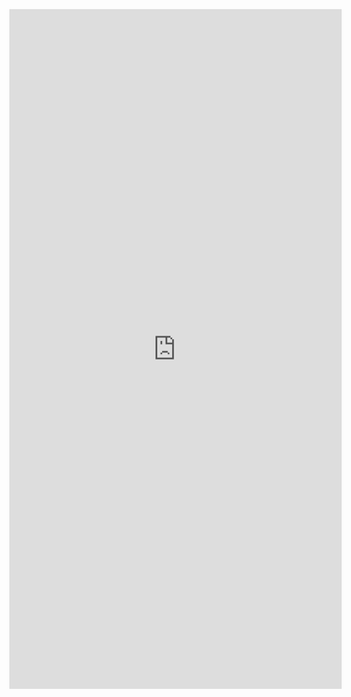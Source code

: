 <iframe src="https://docs.google.com/forms/d/e/1FAIpQLSdZrw2dt99hgHTbLkcW0wZTNEMoJkzgwQqppbWTZhDwZKjRtA/viewform?hl=en" width="600" height="1225" style="border:0;" allowfullscreen="" loading="lazy"> </iframe>
